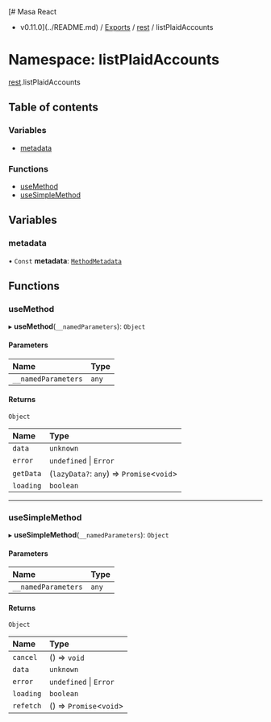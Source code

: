 [# Masa React
 - v0.11.0](../README.md) / [Exports](../modules.md) / [rest](rest.md) / listPlaidAccounts

# Namespace: listPlaidAccounts

[rest](rest.md).listPlaidAccounts

## Table of contents

### Variables

- [metadata](rest.listPlaidAccounts.md#metadata)

### Functions

- [useMethod](rest.listPlaidAccounts.md#usemethod)
- [useSimpleMethod](rest.listPlaidAccounts.md#usesimplemethod)

## Variables

### metadata

• `Const` **metadata**: [`MethodMetadata`](../interfaces/rest.MethodMetadata.md)

## Functions

### useMethod

▸ **useMethod**(`__namedParameters`): `Object`

#### Parameters

| Name | Type |
| :------ | :------ |
| `__namedParameters` | `any` |

#### Returns

`Object`

| Name | Type |
| :------ | :------ |
| `data` | `unknown` |
| `error` | `undefined` \| `Error` |
| `getData` | (`lazyData?`: `any`) => `Promise`<`void`\> |
| `loading` | `boolean` |

___

### useSimpleMethod

▸ **useSimpleMethod**(`__namedParameters`): `Object`

#### Parameters

| Name | Type |
| :------ | :------ |
| `__namedParameters` | `any` |

#### Returns

`Object`

| Name | Type |
| :------ | :------ |
| `cancel` | () => `void` |
| `data` | `unknown` |
| `error` | `undefined` \| `Error` |
| `loading` | `boolean` |
| `refetch` | () => `Promise`<`void`\> |
